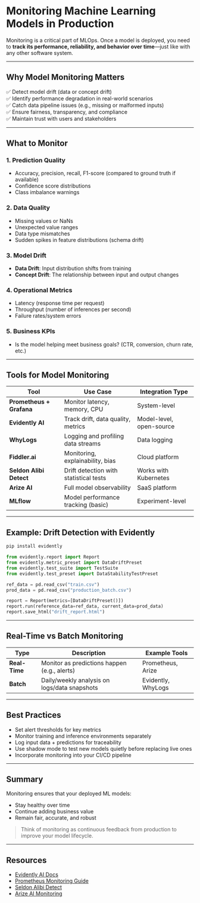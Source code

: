 # Monitoring Machine Learning Models in Production

Monitoring is a critical part of MLOps. Once a model is deployed, you need to **track its performance, reliability, and behavior over time**—just like with any other software system.

---

## Why Model Monitoring Matters

✅ Detect model drift (data or concept drift)  
✅ Identify performance degradation in real-world scenarios  
✅ Catch data pipeline issues (e.g., missing or malformed inputs)  
✅ Ensure fairness, transparency, and compliance  
✅ Maintain trust with users and stakeholders

---

## What to Monitor

### 1. **Prediction Quality**
- Accuracy, precision, recall, F1-score (compared to ground truth if available)
- Confidence score distributions
- Class imbalance warnings

### 2. **Data Quality**
- Missing values or NaNs
- Unexpected value ranges
- Data type mismatches
- Sudden spikes in feature distributions (schema drift)

### 3. **Model Drift**
- **Data Drift**: Input distribution shifts from training
- **Concept Drift**: The relationship between input and output changes

### 4. **Operational Metrics**
- Latency (response time per request)
- Throughput (number of inferences per second)
- Failure rates/system errors

### 5. **Business KPIs**
- Is the model helping meet business goals? (CTR, conversion, churn rate, etc.)

---

## Tools for Model Monitoring

| Tool                  | Use Case                             | Integration Type     |
|-----------------------|--------------------------------------|----------------------|
| **Prometheus + Grafana** | Monitor latency, memory, CPU        | System-level         |
| **Evidently AI**       | Track drift, data quality, metrics   | Model-level, open-source |
| **WhyLogs**            | Logging and profiling data streams   | Data logging          |
| **Fiddler.ai**         | Monitoring, explainability, bias     | Cloud platform        |
| **Seldon Alibi Detect**| Drift detection with statistical tests | Works with Kubernetes |
| **Arize AI**           | Full model observability             | SaaS platform         |
| **MLflow**             | Model performance tracking (basic)   | Experiment-level      |

---

## Example: Drift Detection with Evidently

```bash
pip install evidently
```

```python
from evidently.report import Report
from evidently.metric_preset import DataDriftPreset
from evidently.test_suite import TestSuite
from evidently.test_preset import DataStabilityTestPreset

ref_data = pd.read_csv("train.csv")
prod_data = pd.read_csv("production_batch.csv")

report = Report(metrics=[DataDriftPreset()])
report.run(reference_data=ref_data, current_data=prod_data)
report.save_html("drift_report.html")
```

---

## Real-Time vs Batch Monitoring

| Type          | Description                                  | Example Tools      |
| ------------- | -------------------------------------------- | ------------------ |
| **Real-Time** | Monitor as predictions happen (e.g., alerts) | Prometheus, Arize  |
| **Batch**     | Daily/weekly analysis on logs/data snapshots | Evidently, WhyLogs |

---

## Best Practices

* Set alert thresholds for key metrics
* Monitor training and inference environments separately
* Log input data + predictions for traceability
* Use shadow mode to test new models quietly before replacing live ones
* Incorporate monitoring into your CI/CD pipeline

---

## Summary
Monitoring ensures that your deployed ML models:

* Stay healthy over time
* Continue adding business value
* Remain fair, accurate, and robust

> Think of monitoring as continuous feedback from production to improve your model lifecycle.

---

## Resources
* [Evidently AI Docs](https://docs.evidentlyai.com/)
* [Prometheus Monitoring Guide](https://prometheus.io/docs/introduction/overview/)
* [Seldon Alibi Detect](https://docs.seldon.io/projects/alibi-detect/)
* [Arize AI Monitoring](https://arize.com/)


